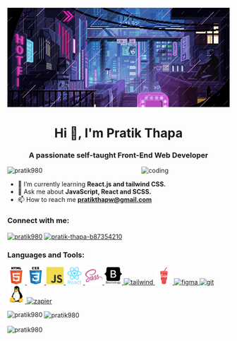 ![logo](https://github.com/Pratik980/Pratik980/blob/main/giphy.gif)
<h1 align="center">Hi 👋, I'm Pratik Thapa</h1>
<h3 align="center">A passionate self-taught Front-End Web Developer</h3>
<img
  align="right"
  alt="coding"
  width="200"
  src="https://media0.giphy.com/media/USV0ym3bVWQJJmNu3N/giphy.gif?cid=ecf05e47hda6hmjyyfzwbkq3pnf3lfoxjm2q1tsw1x86loyh&ep=v1_gifs_search&rid=giphy.gif&ct=g"
/>

<p align="left">
  <img
    src="https://komarev.com/ghpvc/?username=pratik980&label=Profile%20views&color=0e75b6&style=flat"
    alt="pratik980"
  />
</p>

- 🌱 I’m currently learning **React.js and tailwind CSS.**
- 💬 Ask me about **JavaScript, React and SCSS.**
- 📫 How to reach me **pratikthapw@gmail.com**

<h3 align="left">Connect with me:</h3>
<p align="left">
  <a href="https://codepen.io/pratik980" target="blank"
    ><img
      align="center"
      src="https://raw.githubusercontent.com/rahuldkjain/github-profile-readme-generator/master/src/images/icons/Social/codepen.svg"
      alt="pratik980"
      height="30"
      width="40"
  /></a>
  <a href="https://linkedin.com/in/pratik-thapa-b87354210" target="blank"
    ><img
      align="center"
      src="https://raw.githubusercontent.com/rahuldkjain/github-profile-readme-generator/master/src/images/icons/Social/linked-in-alt.svg"
      alt="pratik-thapa-b87354210"
      height="30"
      width="40"
  /></a>
</p>

<h3 align="left">Languages and Tools:</h3>
<p align="left">
  <a href="https://www.w3.org/html/" target="_blank" rel="noreferrer">
    <img
      src="https://raw.githubusercontent.com/devicons/devicon/master/icons/html5/html5-original-wordmark.svg"
      alt="html5"
      width="40"
      height="40"
    />
  </a>
  <a href="https://www.w3schools.com/css/" target="_blank" rel="noreferrer">
    <img
      src="https://raw.githubusercontent.com/devicons/devicon/master/icons/css3/css3-original-wordmark.svg"
      alt="css3"
      width="40"
      height="40"
    />
  </a>
  <a
    href="https://developer.mozilla.org/en-US/docs/Web/JavaScript"
    target="_blank"
    rel="noreferrer"
  >
    <img
      src="https://raw.githubusercontent.com/devicons/devicon/master/icons/javascript/javascript-original.svg"
      alt="javascript"
      width="40"
      height="40"
    />
  </a>
  <a href="https://reactjs.org/" target="_blank" rel="noreferrer">
    <img
      src="https://raw.githubusercontent.com/devicons/devicon/master/icons/react/react-original-wordmark.svg"
      alt="react"
      width="40"
      height="40"
    />
  </a>
  <a href="https://sass-lang.com" target="_blank" rel="noreferrer">
    <img
      src="https://raw.githubusercontent.com/devicons/devicon/master/icons/sass/sass-original.svg"
      alt="sass"
      width="40"
      height="40"
    />
  </a>
  <a href="https://getbootstrap.com" target="_blank" rel="noreferrer">
    <img
      src="https://raw.githubusercontent.com/devicons/devicon/master/icons/bootstrap/bootstrap-plain-wordmark.svg"
      alt="bootstrap"
      width="40"
      height="40"
    />
  </a>
  <a href="https://tailwindcss.com/" target="_blank" rel="noreferrer">
    <img
      src="https://www.vectorlogo.zone/logos/tailwindcss/tailwindcss-icon.svg"
      alt="tailwind"
      width="40"
      height="40"
    />
  </a>
  <a href="https://gulpjs.com" target="_blank" rel="noreferrer">
    <img
      src="https://raw.githubusercontent.com/devicons/devicon/master/icons/gulp/gulp-plain.svg"
      alt="gulp"
      width="40"
      height="40"
    />
  </a>
  <a href="https://www.figma.com/" target="_blank" rel="noreferrer">
    <img
      src="https://www.vectorlogo.zone/logos/figma/figma-icon.svg"
      alt="figma"
      width="40"
      height="40"
    />
  </a>
  <a href="https://git-scm.com/" target="_blank" rel="noreferrer">
    <img
      src="https://www.vectorlogo.zone/logos/git-scm/git-scm-icon.svg"
      alt="git"
      width="40"
      height="40"
    />
  </a>
  <a href="https://www.linux.org/" target="_blank" rel="noreferrer">
    <img
      src="https://raw.githubusercontent.com/devicons/devicon/master/icons/linux/linux-original.svg"
      alt="linux"
      width="40"
      height="40"
    />
  </a>
  <a href="https://zapier.com" target="_blank" rel="noreferrer">
    <img
      src="https://www.vectorlogo.zone/logos/zapier/zapier-icon.svg"
      alt="zapier"
      width="40"
      height="40"
    />
  </a>
</p>

<p>
  <img
    align="left"
    src="https://github-readme-stats.vercel.app/api/top-langs?username=pratik980&show_icons=true&locale=en&layout=compact"
    alt="pratik980"
  />
</p>

<p>
  &nbsp;<img
    align="center"
    src="https://github-readme-stats.vercel.app/api?username=pratik980&show_icons=true&locale=en"
    alt="pratik980"
  />
</p>

<p>
  <img
    align="center"
    src="https://github-readme-streak-stats.herokuapp.com/?user=pratik980&"
    alt="pratik980"
  />
</p>
